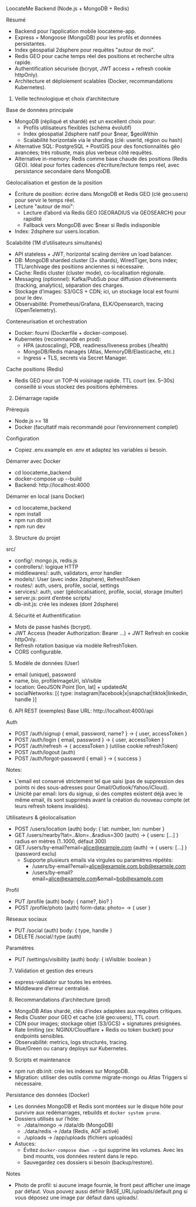 LoocateMe Backend (Node.js + MongoDB + Redis)

Résumé
- Backend pour l’application mobile loocateme-app.
- Express + Mongoose (MongoDB) pour les profils et données persistantes.
- Index géospatial 2dsphere pour requêtes "autour de moi".
- Redis GEO pour cache temps réel des positions et recherche ultra rapide.
- Authentification sécurisée (bcrypt, JWT access + refresh cookie httpOnly).
- Architecture et déploiement scalables (Docker, recommandations Kubernetes).

1) Veille technologique et choix d’architecture

Base de données principale
- MongoDB (répliqué et shardé) est un excellent choix pour:
  - Profils utilisateurs flexibles (schéma évolutif)
  - Index géospatial 2dsphere natif pour $near, $geoWithin
  - Scalabilité horizontale via le sharding (clé: userId, région ou hash)
- Alternative SQL: PostgreSQL + PostGIS pour des fonctionnalités géo avancées; très robuste, mais plus verbeux côté requêtes. 
- Alternative in-memory: Redis comme base chaude des positions (Redis GEO). Idéal pour fortes cadences d’écriture/lecture temps réel, avec persistance secondaire dans MongoDB.

Géolocalisation et gestion de la position
- Écriture de position: écrire dans MongoDB et Redis GEO (clé geo:users) pour servir le temps réel.
- Lecture "autour de moi":
  - Lecture d’abord via Redis GEO (GEORADIUS via GEOSEARCH) pour rapidité
  - Fallback vers MongoDB avec $near si Redis indisponible
- Index: 2dsphere sur users.location.

Scalabilité (1M d’utilisateurs simultanés)
- API stateless + JWT, horizontal scaling derrière un load balancer.
- DB: MongoDB sharded cluster (3+ shards), WiredTiger, bons index; TTL/archivage des positions anciennes si nécessaire.
- Cache: Redis cluster (cluster mode), co-localisation régionale.
- Messaging (optionnel): Kafka/PubSub pour diffusion d’événements (tracking, analytics), séparation des charges.
- Stockage d’images: S3/GCS + CDN; ici, un stockage local est fourni pour le dev.
- Observabilité: Prometheus/Grafana, ELK/Opensearch, tracing (OpenTelemetry).

Conteneurisation et orchestration
- Docker: fourni (Dockerfile + docker-compose).
- Kubernetes (recommandé en prod):
  - HPA (autoscaling), PDB, readiness/liveness probes (/health)
  - MongoDB/Redis managés (Atlas, MemoryDB/Elasticache, etc.)
  - Ingress + TLS, secrets via Secret Manager.

Cache positions (Redis)
- Redis GEO pour un TOP-N voisinage rapide. TTL court (ex. 5–30s) conseillé si vous stockez des positions éphémères.

2) Démarrage rapide

Prérequis
- Node.js >= 18
- Docker (facultatif mais recommandé pour l’environnement complet)

Configuration
- Copiez .env.example en .env et adaptez les variables si besoin.

Démarrer avec Docker
- cd loocateme_backend
- docker-compose up --build
- Backend: http://localhost:4000

Démarrer en local (sans Docker)
- cd loocateme_backend
- npm install
- npm run db:init
- npm run dev

3) Structure du projet

src/
- config/: mongo.js, redis.js
- controllers/: logique HTTP
- middlewares/: auth, validators, error handler
- models/: User (avec index 2dsphere), RefreshToken
- routes/: auth, users, profile, social, settings
- services/: auth, user (géolocalisation), profile, social, storage (multer)
- server.js: point d’entrée
scripts/
- db-init.js: crée les indexes (dont 2dsphere)

4) Sécurité et Authentification
- Mots de passe hashés (bcrypt).
- JWT Access (header Authorization: Bearer ...) + JWT Refresh en cookie httpOnly.
- Refresh rotation basique via modèle RefreshToken.
- CORS configurable.

5) Modèle de données (User)
- email (unique), password
- name, bio, profileImageUrl, isVisible
- location: GeoJSON Point [lon, lat] + updatedAt
- socialNetworks: [{ type: instagram|facebook|x|snapchat|tiktok|linkedin, handle }]

6) API REST (exemples)
Base URL: http://localhost:4000/api

Auth
- POST /auth/signup { email, password, name? } -> { user, accessToken }
- POST /auth/login { email, password } -> { user, accessToken }
- POST /auth/refresh -> { accessToken } (utilise cookie refreshToken)
- POST /auth/logout (auth)
- POST /auth/forgot-password { email } -> { success }

Notes:
- L'email est conservé strictement tel que saisi (pas de suppression des points ni des sous-adresses pour Gmail/Outlook/Yahoo/iCloud).
- Unicité par email: lors du signup, si des comptes existent déjà avec le même email, ils sont supprimés avant la création du nouveau compte (et leurs refresh tokens invalidés).

Utilisateurs & géolocalisation
- POST /users/location (auth)
  body: { lat: number, lon: number }
- GET /users/nearby?lat=..&lon=..&radius=300 (auth) -> { users: [...] }
  radius en mètres (1..1000, défaut 300)
- GET /users/by-email?email=alice@example.com (auth) -> { users: [...] } (password exclu)
  - Supporte plusieurs emails via virgules ou paramètres répétés:
    - /users/by-email?email=alice@example.com,bob@example.com
    - /users/by-email?email=alice@example.com&email=bob@example.com

Profil
- PUT /profile (auth) body: { name?, bio? }
- POST /profile/photo (auth) form-data: photo=<fichier> -> { user }

Réseaux sociaux
- PUT /social (auth) body: { type, handle }
- DELETE /social/:type (auth)

Paramètres
- PUT /settings/visibility (auth) body: { isVisible: boolean }

7) Validation et gestion des erreurs
- express-validator sur toutes les entrées.
- Middleware d’erreur centralisé.

8) Recommandations d’architecture (prod)
- MongoDB Atlas shardé, clés d’index adaptées aux requêtes critiques.
- Redis Cluster pour GEO et cache (clé geo:users), TTL court.
- CDN pour images; stockage objet (S3/GCS) + signatures présignées.
- Rate limiting (ex: NGINX/Cloudflare + Redis ou token bucket) pour endpoints sensibles.
- Observabilité: metrics, logs structurés, tracing.
- Blue/Green ou canary deploys sur Kubernetes.

9) Scripts et maintenance
- npm run db:init: crée les indexes sur MongoDB.
- Migration: utiliser des outils comme migrate-mongo ou Atlas Triggers si nécessaire.

Persistance des données (Docker)
- Les données MongoDB et Redis sont montées sur le disque hôte pour survivre aux redémarrages, rebuilds et `docker system prune`.
- Dossiers utilisés sur l’hôte:
  - ./data/mongo -> /data/db (MongoDB)
  - ./data/redis -> /data (Redis, AOF activé)
  - ./uploads -> /app/uploads (fichiers uploadés)
- Astuces:
  - Évitez `docker-compose down -v` qui supprime les volumes. Avec les bind mounts, vos données restent dans le repo.
  - Sauvegardez ces dossiers si besoin (backup/restore).

Notes
- Photo de profil: si aucune image fournie, le front peut afficher une image par défaut. Vous pouvez aussi définir BASE_URL/uploads/default.png si vous déposez une image par défaut dans uploads/.
